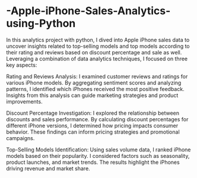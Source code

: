 # -Apple-iPhone-Sales-Analytics-using-Python
 In this analytics project with python, I dived into Apple iPhone sales data to uncover insights related to top-selling models and top models according to their rating and reviews based on discount percentage and sale as well. Leveraging a combination of data analytics techniques, I focused on three key aspects:

Rating and Reviews Analysis:
I examined customer reviews and ratings for various iPhone models.
By aggregating sentiment scores and analyzing patterns, I identified which iPhones received the most positive feedback.
Insights from this analysis can guide marketing strategies and product improvements.

Discount Percentage Investigation:
I explored the relationship between discounts and sales performance.
By calculating discount percentages for different iPhone versions, I determined how pricing impacts consumer behavior.
These findings can inform pricing strategies and promotional campaigns.

Top-Selling Models Identification:
Using sales volume data, I ranked iPhone models based on their popularity.
I considered factors such as seasonality, product launches, and market trends.
The results highlight the iPhones driving revenue and market share.
